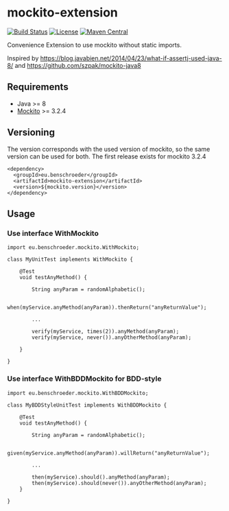 # mockito-extension
[![Build Status](https://travis-ci.com/ben-schroeder/mockito-extension.svg?branch=master)](https://travis-ci.com/ben-schroeder/mockito-extension)
[![License](https://img.shields.io/github/license/ben-schroeder/mockito-extension)](https://raw.githubusercontent.com/ben-schroeder/mockito-extension/master/LICENSE)
[![Maven Central](https://maven-badges.herokuapp.com/maven-central/eu.benschroeder/mockito-extension/badge.svg)](https://maven-badges.herokuapp.com/maven-central/eu.benschroeder/mockito-extension)

Convenience Extension to use mockito without static imports. 

Inspired by https://blog.javabien.net/2014/04/23/what-if-assertj-used-java-8/ and https://github.com/szpak/mockito-java8

## Requirements
* Java >= 8
* [Mockito](https://github.com/mockito/mockito) >= 3.2.4

## Versioning

The version corresponds with the used version of mockito, so the same version can be used for both. The first release exists for mockito 3.2.4

```
<dependency>
  <groupId>eu.benschroeder</groupId>
  <artifactId>mockito-extension</artifactId>
  <version>${mockito.version}</version>
</dependency>
```

## Usage

### Use interface WithMockito
```
import eu.benschroeder.mockito.WithMockito;

class MyUnitTest implements WithMockito {

    @Test
    void testAnyMethod() {
        
        String anyParam = randomAlphabetic();

        when(myService.anyMethod(anyParam)).thenReturn("anyReturnValue");

        ...

        verify(myService, times(2)).anyMethod(anyParam);
        verify(myService, never()).anyOtherMethod(anyParam);

    }

}
```
### Use interface WithBDDMockito for BDD-style
```
import eu.benschroeder.mockito.WithBDDMockito;

class MyBDDStyleUnitTest implements WithBDDMockito {

    @Test
    void testAnyMethod() {
        
        String anyParam = randomAlphabetic();

        given(myService.anyMethod(anyParam)).willReturn("anyReturnValue");

        ...

        then(myService).should().anyMethod(anyParam);
        then(myService).should(never()).anyOtherMethod(anyParam);
    }

}
```